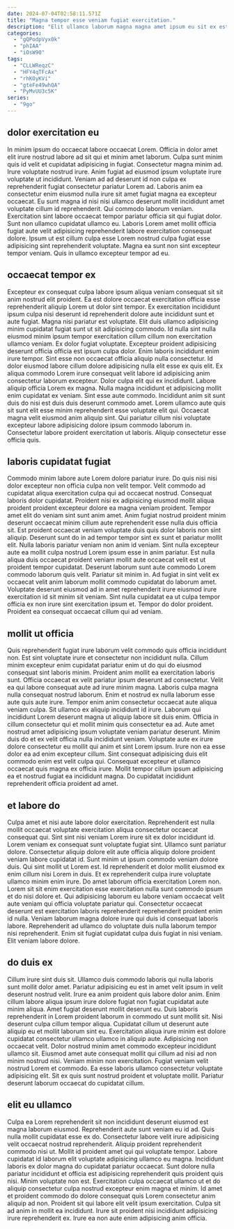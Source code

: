```yaml
---
date: 2024-07-04T02:58:11.571Z
title: "Magna tempor esse veniam fugiat exercitation."
description: "Elit ullamco laborum magna magna amet ipsum eu sit ex est qui nostrud incididunt dolor. Ullamco amet qui sunt ea labore magna et duis in fugiat proident nulla id."
categories:
  - "gQPodpVyx0k"
  - "phIAA"
  - "iOsW90"
tags:
  - "CLLWReqzC"
  - "HFY4qTFcAx"
  - "rhKOyKVi"
  - "gteFe49whQA"
  - "PyMvUU3c5K"
series:
  - "9go"
---
```



## dolor exercitation eu

In minim ipsum do occaecat labore occaecat Lorem. Officia in dolor amet elit irure nostrud labore ad sit qui et minim amet laborum. Culpa sunt minim quis id velit et cupidatat adipisicing in fugiat. Consectetur magna minim ad.
Irure voluptate nostrud irure. Anim fugiat ad eiusmod ipsum voluptate irure voluptate ut incididunt. Veniam ad ad deserunt id non culpa ex reprehenderit fugiat consectetur pariatur Lorem ad. Laboris anim ea consectetur enim eiusmod nulla irure sit amet fugiat magna ea excepteur occaecat. Eu sunt magna id nisi nisi ullamco deserunt mollit incididunt amet voluptate cillum id reprehenderit. Qui commodo laborum veniam. Exercitation sint labore occaecat tempor pariatur officia sit qui fugiat dolor. Sunt non ullamco cupidatat ullamco eu.
Laboris Lorem amet mollit officia fugiat aute velit adipisicing reprehenderit labore exercitation consequat dolore. Ipsum ut est cillum culpa esse Lorem nostrud culpa fugiat esse adipisicing sint reprehenderit voluptate. Magna ea sunt non sint excepteur tempor veniam. Quis in ullamco excepteur tempor ad eu.

## occaecat tempor ex

Excepteur ex consequat culpa labore ipsum aliqua veniam consequat sit sit anim nostrud elit proident. Ea est dolore occaecat exercitation officia esse reprehenderit aliquip Lorem ut dolor sint tempor. Ex exercitation incididunt ipsum culpa nisi deserunt id reprehenderit dolore aute incididunt sunt et aute fugiat. Magna nisi pariatur est voluptate. Elit duis ullamco adipisicing minim cupidatat fugiat sunt ut sit adipisicing commodo. Id nulla sint nulla eiusmod minim ipsum tempor exercitation cillum cillum non exercitation ullamco veniam. Ex dolor fugiat voluptate.
Excepteur proident adipisicing deserunt officia officia est ipsum culpa dolor. Enim laboris incididunt enim irure tempor. Sint esse non occaecat officia aliquip nulla consectetur. Id dolor eiusmod labore cillum dolore adipisicing nulla elit esse ex quis elit. Ex aliqua commodo Lorem irure consequat velit labore id adipisicing anim consectetur laborum excepteur. Dolor culpa elit qui ex incididunt. Labore aliquip officia Lorem ex magna.
Nulla magna incididunt et adipisicing mollit enim cupidatat ex veniam. Sint esse aute commodo. Incididunt anim sit sunt duis do nisi est duis duis deserunt commodo amet. Lorem ullamco aute quis sit sunt elit esse minim reprehenderit esse voluptate elit qui. Occaecat magna velit eiusmod anim aliquip sint. Qui pariatur cillum nisi voluptate excepteur labore adipisicing dolore ipsum commodo laborum in. Consectetur labore proident exercitation ut laboris. Aliquip consectetur esse officia quis.

## laboris cupidatat fugiat

Commodo minim labore aute Lorem dolore pariatur irure. Do quis nisi nisi dolor excepteur non officia culpa non velit tempor. Velit commodo ad cupidatat aliqua exercitation culpa qui ad occaecat nostrud. Consequat laboris dolor cupidatat. Proident nisi ex adipisicing eiusmod mollit aliqua proident proident excepteur dolore ea magna veniam proident.
Tempor amet elit do veniam sint sunt anim amet. Anim fugiat nostrud proident minim deserunt occaecat minim cillum aute reprehenderit esse nulla duis officia sit. Est proident occaecat veniam voluptate duis quis dolor laboris non sint aliquip. Deserunt sunt do in ad tempor tempor sint ex sunt et pariatur mollit elit. Nulla laboris pariatur veniam non anim id veniam. Sint nulla excepteur aute ea mollit culpa nostrud Lorem ipsum esse in anim pariatur. Est nulla aliqua duis occaecat proident veniam mollit aute occaecat velit est ut proident tempor cupidatat. Deserunt laborum sunt aute commodo Lorem commodo laborum quis velit.
Pariatur sit minim in. Ad fugiat in sint velit ex occaecat velit anim laborum mollit commodo cupidatat do laborum amet. Voluptate deserunt eiusmod ad in amet reprehenderit irure eiusmod irure exercitation id sit minim sit veniam. Sint nulla cupidatat ea ut culpa tempor officia ex non irure sint exercitation ipsum et. Tempor do dolor proident. Proident ea consequat occaecat cillum qui ad veniam.

## mollit ut officia

Quis reprehenderit fugiat irure laborum velit commodo quis officia incididunt non. Est sint voluptate irure et consectetur non incididunt nulla. Cillum minim excepteur enim cupidatat pariatur enim ut do qui do eiusmod consequat sint laboris minim. Proident anim mollit ea exercitation laboris sunt. Officia occaecat ex velit pariatur ipsum deserunt ad consectetur. Velit ea qui labore consequat aute ad irure minim magna.
Laboris culpa magna nulla consequat nostrud laborum. Enim et nostrud ex nulla laborum esse aute quis aute irure. Tempor enim anim consectetur occaecat aute aliqua veniam culpa. Sit ullamco ex aliquip incididunt id irure. Laborum qui incididunt Lorem deserunt magna ut aliquip labore sit duis enim. Officia in cillum consectetur qui et mollit minim quis consectetur ea ad. Aute amet nostrud amet adipisicing ipsum voluptate veniam pariatur deserunt. Minim duis do et ex velit officia nulla incididunt veniam.
Voluptate aute ex irure dolore consectetur eu mollit qui anim et sint Lorem ipsum. Irure non ea esse dolor ea ad enim excepteur cillum. Sint consequat adipisicing duis elit commodo enim est velit culpa qui. Consequat excepteur et ullamco occaecat quis magna ex officia irure. Mollit tempor cillum ipsum adipisicing ea et nostrud fugiat ea incididunt magna. Do cupidatat incididunt reprehenderit officia proident ad amet.

## et labore do

Culpa amet et nisi aute labore dolor exercitation. Reprehenderit est nulla mollit occaecat voluptate exercitation aliqua consectetur occaecat consequat qui. Sint sint nisi veniam Lorem irure sit ex dolor incididunt id. Lorem veniam ex consequat sunt voluptate fugiat sint. Ullamco sunt pariatur dolore.
Consectetur aliquip dolore elit aute officia aliquip dolore proident veniam labore cupidatat id. Sunt minim ut ipsum commodo veniam dolore duis. Qui sint mollit ut Lorem est. Id reprehenderit et dolor mollit eiusmod ex enim cillum nisi Lorem in duis. Et ex reprehenderit culpa irure voluptate ullamco minim enim irure. Do amet laborum officia exercitation Lorem non.
Lorem sit sit enim exercitation esse exercitation nulla sunt commodo ipsum et do nisi dolore et. Qui adipisicing laborum eu labore veniam occaecat velit aute veniam qui officia voluptate pariatur qui. Consectetur occaecat deserunt est exercitation laboris reprehenderit reprehenderit proident enim id nulla. Veniam laborum magna dolore irure qui duis id consequat laboris labore. Reprehenderit ad ullamco do voluptate duis nulla laborum tempor nisi reprehenderit. Enim sit fugiat cupidatat culpa duis fugiat in nisi veniam. Elit veniam labore dolore.

## do duis ex

Cillum irure sint duis sit. Ullamco duis commodo laboris qui nulla laboris sunt mollit dolor amet. Pariatur adipisicing eu est in amet velit ipsum in velit deserunt nostrud velit. Irure ea anim proident quis labore dolor anim. Enim cillum labore aliqua ipsum irure dolore fugiat non fugiat cupidatat aute minim aliqua. Amet fugiat deserunt mollit deserunt eu.
Duis laboris reprehenderit in Lorem proident laborum in commodo ut sunt mollit sit. Nisi deserunt culpa cillum tempor aliqua. Cupidatat cillum ut deserunt aute aliquip eu et mollit laborum sint eu. Exercitation aliqua irure minim est dolore cupidatat consectetur ullamco ullamco in aliquip aute. Adipisicing non occaecat velit. Dolor nostrud minim amet commodo excepteur incididunt ullamco sit. Eiusmod amet aute consequat mollit qui cillum ad nisi ad non minim nostrud nisi.
Veniam minim non exercitation. Fugiat veniam velit nostrud Lorem et commodo. Ea esse laboris ullamco consectetur voluptate adipisicing elit. Sit ex quis sunt nostrud proident et voluptate mollit. Pariatur deserunt laborum occaecat do cupidatat cillum.

## elit eu ullamco

Culpa ea Lorem reprehenderit sit non incididunt deserunt eiusmod est magna laborum eiusmod. Reprehenderit aute sunt veniam eu id ad. Quis nulla mollit cupidatat esse ex do. Consectetur labore velit irure adipisicing velit occaecat nostrud reprehenderit.
Aliquip proident reprehenderit commodo nisi ut. Mollit id proident amet qui qui voluptate tempor. Labore cupidatat id laborum elit voluptate adipisicing ullamco eu magna. Incididunt laboris ex dolor magna do cupidatat pariatur occaecat. Sunt dolore nulla pariatur incididunt et officia est adipisicing reprehenderit quis proident quis nisi. Minim voluptate non est. Exercitation culpa occaecat ullamco ut et do aliquip consectetur culpa nostrud excepteur enim magna et minim. Id amet et proident commodo do dolore consequat quis Lorem consectetur anim aliquip ad non.
Proident sit qui labore elit velit ipsum exercitation. Culpa sit ad anim in mollit ea incididunt. Irure sit proident nisi incididunt adipisicing irure reprehenderit ex. Irure ea non aute enim adipisicing anim officia.

